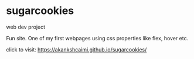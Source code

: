 # sugarcookies
web dev project

Fun site. One of my first webpages using css properties like flex, hover etc.

click to visit: https://akankshcaimi.github.io/sugarcookies/
